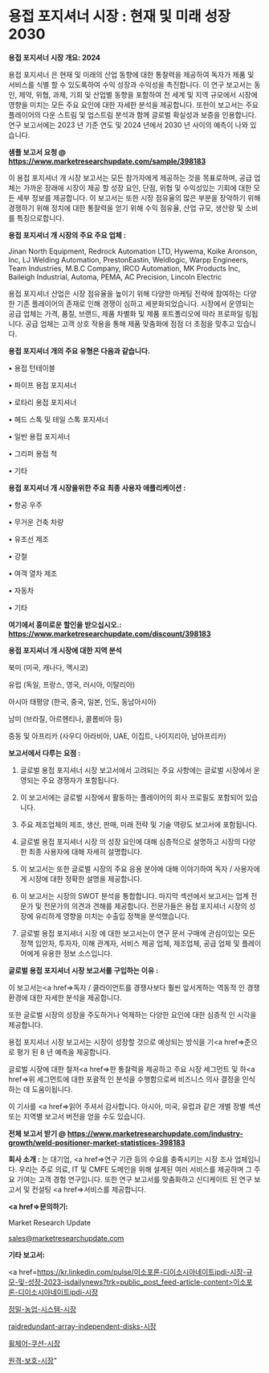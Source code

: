 # 용접 포지셔너 시장 : 현재 및 미래 성장 2030

<strong>용접 포지셔너 시장 개요: 2024</strong>

용접 포지셔너 은 현재 및 미래의 산업 동향에 대한 통찰력을 제공하여 독자가 제품 및 서비스를 식별 할 수 있도록하여 수익 성장과 수익성을 촉진합니다. 이 연구 보고서는 동인, 제약, 위협, 과제, 기회 및 산업별 동향을 포함하여 전 세계 및 지역 규모에서 시장에 영향을 미치는 모든 주요 요인에 대한 자세한 분석을 제공합니다. 또한이 보고서는 주요 플레이어의 다운 스트림 및 업스트림 분석과 함께 글로벌 확실성과 보증을 인용합니다. 연구 보고서에는 2023 년 기준 연도 및 2024 년에서 2030 년 사이의 예측이 나와 있습니다.



<strong>샘플 보고서 요청 @ <a href=https://www.marketresearchupdate.com/sample/398183>https://www.marketresearchupdate.com/sample/398183</a></strong>

이 용접 포지셔너 개 시장 보고서는 모든 참가자에게 제공하는 것을 목표로하며, 공급 업체는 가까운 장래에 시장이 제공 할 성장 요인, 단점, 위협 및 수익성있는 기회에 대한 모든 세부 정보를 제공합니다. 이 보고서는 또한 시장 점유율의 많은 부분을 장악하기 위해 경쟁하기 위해 정치에 대한 통찰력을 얻기 위해 수익 점유율, 산업 규모, 생산량 및 소비를 특징으로합니다.



<strong>용접 포지셔너 개 시장의 주요 주요 업체 :</strong>

Jinan North Equipment, Redrock Automation LTD, Hywema, Koike Aronson, Inc, LJ Welding Automation, PrestonEastin, Weldlogic, Warpp Engineers, Team Industries, M.B.C Company, IRCO Automation, MK Products Inc, Baileigh Industrial, Automa, PEMA, AC Precision, Lincoln Electric

용접 포지셔너 산업은 시장 점유율을 높이기 위해 다양한 마케팅 전략에 참여하는 다양한 기존 플레이어의 존재로 인해 경쟁이 심하고 세분화되었습니다. 시장에서 운영되는 공급 업체는 가격, 품질, 브랜드, 제품 차별화 및 제품 포트폴리오에 따라 프로파일 링됩니다. 공급 업체는 고객 상호 작용을 통해 제품 맞춤화에 점점 더 초점을 맞추고 있습니다.



<strong>용접 포지셔너 개의 주요 유형은 다음과 같습니다.</strong>

• 용접 턴테이블

• 파이프 용접 포지셔너

• 로타리 용접 포지셔너

• 헤드 스톡 및 테일 스톡 포지셔너

• 일반 용접 포지셔너

• 그리퍼 용접 척

• 기타



<strong>용접 포지셔너 개 시장을위한 주요 최종 사용자 애플리케이션 :</strong>

• 항공 우주

• 무거운 건축 차량

• 유조선 제조

• 강철

• 여객 열차 제조

• 자동차

• 기타



<strong>여기에서 흥미로운 할인을 받으십시오.: <a href=https://www.marketresearchupdate.com/discount/398183>https://www.marketresearchupdate.com/discount/398183</a></strong>



<strong>용접 포지셔너 개 시장에 대한 지역 분석</strong>

북미 (미국, 캐나다, 멕시코)

유럽 (독일, 프랑스, 영국, 러시아, 이탈리아)

아시아 태평양 (한국, 중국, 일본, 인도, 동남아시아)

남미 (브라질, 아르헨티나, 콜롬비아 등)

중동 및 아프리카 (사우디 아라비아, UAE, 이집트, 나이지리아, 남아프리카)



<strong>보고서에서 다루는 요점 :</strong>

1. 글로벌 용접 포지셔너 시장 보고서에서 고려되는 주요 사항에는 글로벌 시장에서 운영되는 주요 경쟁자가 포함됩니다.

2. 이 보고서에는 글로벌 시장에서 활동하는 플레이어의 회사 프로필도 포함되어 있습니다.

3. 주요 제조업체의 제조, 생산, 판매, 미래 전략 및 기술 역량도 보고서에 포함됩니다.

4. 글로벌 용접 포지셔너 시장 의 성장 요인에 대해 심층적으로 설명하고 시장의 다양한 최종 사용자에 대해 자세히 설명합니다.

5. 이 보고서는 또한 글로벌 시장의 주요 응용 분야에 대해 이야기하여 독자 / 사용자에게 시장에 대한 정확한 설명을 제공합니다.

6. 이 보고서는 시장의 SWOT 분석을 통합합니다. 마지막 섹션에서 보고서는 업계 전문가 및 전문가의 의견과 견해를 제공합니다. 전문가들은 용접 포지셔너 시장의 성장에 유리하게 영향을 미치는 수출입 정책을 분석했습니다.

7. 글로벌 용접 포지셔너 시장 에 대한 보고서는이 연구 문서 구매에 관심이있는 모든 정책 입안자, 투자자, 이해 관계자, 서비스 제공 업체, 제조업체, 공급 업체 및 플레이어에게 유용한 정보 소스입니다.



<strong>글로벌 용접 포지셔너 시장 보고서를 구입하는 이유 :</strong>

이 보고서는<a href=>독자 / 클</a>라이언트를 경쟁사보다 훨씬 앞서게하는 역동적 인 경쟁 환경에 대한 자세한 분석을 제공합니다.

또한 글로벌 시장의 성장을 주도하거나 억제하는 다양한 요인에 대한 심층적 인 시각을 제공합니다.

용접 포지셔너 시장 보고서는 시장이 성장할 것으로 예상되는 방식을 기<a href=>준으로</a> 평가 된 8 년 예측을 제공합니다.

글로벌 시장에 대한 철저<a href=>한 통찰력</a>을 제공하고 주요 시장 세그먼트 및 하<a href=>위 세그</a>먼트에 대한 포괄적 인 분석을 수행함으로써 비즈니스 의사 결정을 인식하는 데 도움이됩니다.

이 기사를 <a href=>읽어 주</a>셔서 감사합니다. 아시아, 미국, 유럽과 같은 개별 장별 섹션 또는 지역별 보고서 버전을 얻을 수도 있습니다.



<strong>전체 보고서 받기 @ <a href=https://www.marketresearchupdate.com/industry-growth/weld-positioner-market-statistices-398183>https://www.marketresearchupdate.com/industry-growth/weld-positioner-market-statistices-398183</a></strong>



<strong>회사 소개 :</strong>
는 대기업, <a href=>연구 기</a>관 등의 수요를 충족시키는 시장 조사 업체입니다. 우리는 주로 의료, IT 및 CMFE 도메인을 위해 설계된 여러 서비스를 제공하며 그 주요 기여는 고객 경험 연구입니다. 또한 연구 보고서를 맞춤화하고 신디케이트 된 연구 보고서 및 컨설팅 <a href=>서비</a>스를 제공합니다.



<strong><a href=>문의하기:</a></strong>

Market Research Update

sales@marketresearchupdate.com



<strong>기타 보고서:</strong>

<a href=https://kr.linkedin.com/pulse/이소포론-디이소시아네이트ipdi-시장-규모-및-성장-2023-isdailynews?trk=public_post_feed-article-content>이소포론-디이소시아네이트ipdi-시장</a>

<a href=https://www.linkedin.com/pulse/정밀-농업-시스템-시장-규모-및-성장-2023-trend-tracking-tips-360-analysis/>정밀-농업-시스템-시장</a>

<a href=https://www.linkedin.com/pulse/raidredundant-array-independent-disks-시장-pbvff/>raidredundant-array-independent-disks-시장</a>

<a href=https://www.linkedin.com/pulse/휠체어-쿠션-시장-동향-및-성장-전망-data-dive-diaries-24-analysis-sju3f/>휠체어-쿠션-시장</a>

<a href=https://www.linkedin.com/pulse/원격-보호-시장-동향-및-성장-전망-analytics-avenue-adventures-24-ana-73tkc/>원격-보호-시장</a>"
